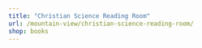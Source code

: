 ```yaml
---
title: "Christian Science Reading Room"
url: /mountain-view/christian-science-reading-room/
shop: books
---
```

